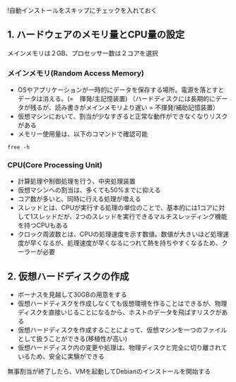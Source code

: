 !自動インストールをスキップにチェックを入れておく

## 1. ハードウェアのメモリ量とCPU量の設定
メインメモリは２GB、プロセッサー数は２コアを選択

### メインメモリ(Random Access Memory)
* OSやアプリケーションが一時的にデータを保存する場所。電源を落とすとデータは消える。(=　揮発/主記憶装置)
（ハードディスクには長期的にデータが残るが、読み書きがメインメモリより遅い = 不揮発/補助記憶装置）
* 仮想マシンにおいて、割当が少なすぎると正常な動作ができなくなりリスクがある
* メモリー使用量は、以下のコマンドで確認可能
``` 
free -h
```
### CPU(Core Processing Unit)
* 計算処理や制御処理を行う、中央処理装置
* 仮想マシンへの割当は、多くても50%までに抑える
* コア数が多いと、同時に行える処理が増える
* スレッドとは、CPUが実行する処理の単位のことで、基本的には1コアに対して1スレッドだが、2つのスレッドを実行できるマルチスレッディング機能を持つCPUもある
* クロック周波数とは、CPUの処理速度を示す数値。数値が大きいほど処理速度が早くなるが、処理速度が早くなるにつれて熱を持ちやすくなるため、クーラーが必要
## 2. 仮想ハードディスクの作成
* ボーナスを見越して30GBの用意をする
* 仮想ハードディスクを作成しなくても仮想環境を作ることはできるが、物理ディスクを直接いじることになるから、ホストのデータを飛ばすリスクがある
* 仮想ハードディスクを作成することによって、仮想マシンを一つのファイルとして扱うことができる(移植性が高い)
* 仮想ハードディスク内の変更や処理は、物理ディスクと完全に切り離されているため、安全に実験ができる

無事割当が終了したら、VMを起動してDebianのインストールを開始する
